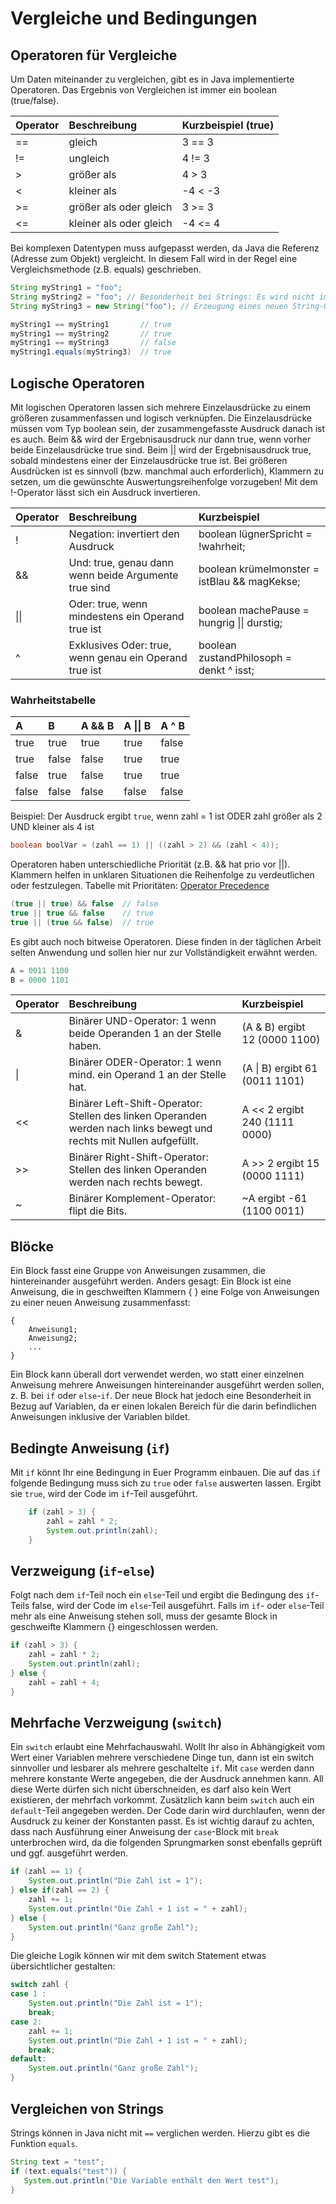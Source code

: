 # Vergleiche und Bedingungen

## Operatoren für Vergleiche 
Um Daten miteinander zu vergleichen, gibt es in Java implementierte Operatoren. Das Ergebnis von Vergleichen ist immer ein boolean (true/false).

| Operator                | Beschreibung            | Kurzbeispiel (true) |
|:------------------------|:------------------------|:--------------------|
| ==                      | gleich                  | 3 == 3              |
| !=                      | ungleich                | 4 != 3              |
| \>                      | größer als              | 4 > 3               |
| <                       | kleiner als             | -4 < -3             |
| \>=                     | größer als oder gleich  | 3 >= 3              |
| <=                      | kleiner als oder gleich | -4 <= 4             |

Bei komplexen Datentypen muss aufgepasst werden, da Java die Referenz (Adresse zum Objekt) vergleicht.
In diesem Fall wird in der Regel eine Vergleichsmethode (z.B. equals) geschrieben.
```java
String myString1 = "foo";
String myString2 = "foo"; // Besonderheit bei Strings: Es wird nicht immer ein neues Objekt erzeugt (String interning)
String myString3 = new String("foo"); // Erzeugung eines neuen String-Objekts wird erzwungen

myString1 == myString1       // true
myString1 == myString2       // true
myString1 == myString3       // false
myString1.equals(myString3)  // true
```

## Logische Operatoren
Mit logischen Operatoren lassen sich mehrere Einzelausdrücke zu einem größeren zusammenfassen und logisch verknüpfen. Die Einzelausdrücke müssen vom Typ boolean sein, der zusammengefasste Ausdruck danach ist es auch. Beim && wird der Ergebnisausdruck nur dann true, wenn vorher beide Einzelausdrücke true sind. Beim || wird der Ergebnisausdruck true, sobald mindestens einer der Einzelausdrücke true ist. Bei größeren Ausdrücken ist es sinnvoll (bzw. manchmal auch erforderlich), Klammern zu setzen, um die gewünschte Auswertungsreihenfolge vorzugeben! Mit dem !-Operator lässt sich ein Ausdruck invertieren.

| Operator     | Beschreibung                                           | Kurzbeispiel                                       |
| :----------- |:-------------------------------------------------------| :------------------------------------------------- |
| !            | Negation: invertiert den Ausdruck                      | boolean lügnerSpricht = !wahrheit;                 |
| &&           | Und: true, genau dann wenn beide Argumente true sind   | boolean krümelmonster = istBlau && magKekse;       |
| &#124;&#124; | Oder: true, wenn mindestens ein Operand true ist       | boolean machePause = hungrig &#124;&#124; durstig; |
| ^            | Exklusives Oder: true, wenn genau ein Operand true ist | boolean zustandPhilosoph = denkt ^ isst;           |

### Wahrheitstabelle

| A     | B     | A && B | A &#124;&#124; B | A ^ B |
|:------|:------|:-------|:-----------------|:------|
| true  | true  | true   | true             | false |
| true  | false | false  | true             | true  |
| false | true  | false  | true             | true  |
| false | false | false  | false            | false |


Beispiel: Der Ausdruck ergibt `true`, wenn zahl = 1 ist ODER zahl größer als 2 UND kleiner als 4 ist
```java
boolean boolVar = (zahl == 1) || ((zahl > 2) && (zahl < 4));
```


Operatoren haben unterschiedliche Priorität (z.B. && hat prio vor ||).
Klammern helfen in unklaren Situationen die Reihenfolge zu verdeutlichen oder festzulegen.
Tabelle mit Prioritäten: [Operator Precedence](https://docs.oracle.com/javase/tutorial/java/nutsandbolts/operators.html)

```java
(true || true) && false  // false
true || true && false    // true
true || (true && false)  // true
```

Es gibt auch noch bitweise Operatoren. Diese finden in der täglichen Arbeit selten Anwendung und sollen hier nur zur Vollständigkeit erwähnt werden.
```java
A = 0011 1100
B = 0000 1101
```

| Operator      | Beschreibung                                                                                                         | Kurzbeispiel                       |
| :-----------  |:---------------------------------------------------------------------------------------------------------------------|:-----------------------------------|
| &             | Binärer UND-Operator: 1 wenn beide Operanden 1 an der Stelle haben.                                                  | (A & B) ergibt 12 (0000 1100)      |
| &#124;        | Binärer ODER-Operator: 1 wenn mind. ein Operand 1 an der Stelle hat.                                                 | (A &#124; B) ergibt 61 (0011 1101) |
| <<            | Binärer Left-Shift-Operator: Stellen des linken Operanden werden nach links bewegt und rechts mit Nullen aufgefüllt. | A << 2 ergibt 240 (1111 0000)      |
| \>>           | Binärer Right-Shift-Operator: Stellen des linken Operanden werden nach rechts bewegt.                                | A \>> 2 ergibt 15 (0000 1111)      |
| ~             | Binärer Komplement-Operator: flipt die Bits.                                                                         | ~A  ergibt -61 (1100 0011)         |


## Blöcke
Ein Block fasst eine Gruppe von Anweisungen zusammen, die hintereinander ausgeführt werden. Anders gesagt: Ein Block ist eine Anweisung, die in geschweiften Klammern { } eine Folge von Anweisungen zu einer neuen Anweisung zusammenfasst:

    {
        Anweisung1;
        Anweisung2;
        ...
    }

Ein Block kann überall dort verwendet werden, wo statt einer einzelnen Anweisung mehrere Anweisungen hintereinander ausgeführt werden sollen, z. B. bei `if` oder `else`-`if`. Der neue Block hat jedoch eine Besonderheit in Bezug auf Variablen, da er einen lokalen Bereich für die darin befindlichen Anweisungen inklusive der Variablen bildet.


## Bedingte Anweisung (`if`)
Mit `if` könnt Ihr eine Bedingung in Euer Programm einbauen. Die auf das `if` folgende Bedingung muss sich zu `true` oder `false` auswerten lassen. Ergibt sie `true`, wird der Code im `if`-Teil ausgeführt.
```java
    if (zahl > 3) {
        zahl = zahl * 2;
        System.out.println(zahl);
    }
```

## Verzweigung (`if`-`else`)
Folgt nach dem `if`-Teil noch ein `else`-Teil und ergibt die Bedingung des `if`-Teils false, wird der Code im `else`-Teil ausgeführt. Falls im `if`- oder `else`-Teil mehr als eine Anweisung stehen soll, muss der gesamte Block in geschweifte Klammern {} eingeschlossen werden.
```java
if (zahl > 3) {
    zahl = zahl * 2;
    System.out.println(zahl);
} else {
    zahl = zahl + 4; 
}
```

## Mehrfache Verzweigung (`switch`)
Ein `switch` erlaubt eine Mehrfachauswahl. Wollt Ihr also in Abhängigkeit vom Wert einer Variablen mehrere verschiedene Dinge tun, dann ist ein switch sinnvoller und lesbarer als mehrere geschaltelte `if`. Mit `case` werden dann mehrere konstante Werte angegeben, die der Ausdruck annehmen kann. All diese Werte dürfen sich nicht überschneiden, es darf also kein Wert existieren, der mehrfach vorkommt. Zusätzlich kann beim `switch` auch ein `default`-Teil angegeben werden. Der Code darin wird durchlaufen, wenn der Ausdruck zu keiner der Konstanten passt. Es ist wichtig darauf zu achten, dass nach Ausführung einer Anweisung der `case`-Block mit `break` unterbrochen wird, da die folgenden Sprungmarken sonst ebenfalls geprüft und ggf. ausgeführt werden.
```java
if (zahl == 1) {
    System.out.println("Die Zahl ist = 1");
} else if(zahl == 2) {
    zahl += 1;
    System.out.println("Die Zahl + 1 ist = " + zahl);
} else {
    System.out.println("Ganz große Zahl");
}
```
Die gleiche Logik können wir mit dem switch Statement etwas übersichtlicher gestalten:

```java
switch zahl {
case 1 :
    System.out.println("Die Zahl ist = 1");
    break;
case 2:
    zahl += 1;
    System.out.println("Die Zahl + 1 ist = " + zahl);
    break;
default:
    System.out.println("Ganz große Zahl");
}
```

## Vergleichen von Strings
Strings können in Java nicht mit `==` verglichen werden. Hierzu gibt es die Funktion `equals`.
```java
String text = "test";
if (text.equals("test")) {
   System.out.println("Die Variable enthält den Wert test");
}
```
